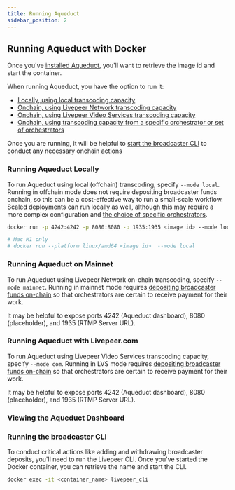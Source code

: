```yaml
---
title: Running Aqueduct
sidebar_position: 2
---
```


## Running Aqueduct with Docker
Once you've [installed Aqueduct](/broadcasters/getting-started/install), you'll want to retrieve the image id and start the container. 

When running Aqueduct, you have the option to run it:
- [Locally, using local transcoding capacity](#running-aqueduct-locally)
- [Onchain, using Livepeer Network transcoding capacity](#running-aqueduct-on-mainnet)
- [Onchain, using Livepeer Video Services transcoding capacity](#running-aqueduct-with-livepeercom)
- [Onchain, using transcoding capacity from a specific orchestrator or set of orchestrators](/broadcasters/how-to-guides/choose-orchestrator)

Once you are running, it will be helpful to [start the broadcaster CLI](#running-the-broadcaster-cli) to conduct any necessary onchain actions

### Running Aqueduct Locally

To run Aqueduct using local (offchain) transcoding, specify `--mode local`. Running in offchain mode does not require depositing broadcaster funds onchain, so this can be a cost-effective way to run a small-scale workflow. Scaled deployments can run locally as well, although this may require a more complex configuration and [the choice of specific orchestrators](/broadcasters/how-to-guides/choose-orchestrator).

```bash
docker run -p 4242:4242 -p 8080:8080 -p 1935:1935 <image id> --mode local

# Mac M1 only
# docker run --platform linux/amd64 <image id>  --mode local
```

### Running Aqueduct on Mainnet

To run Aqueduct using Livepeer Network on-chain transcoding, specify `--mode mainnet`. Running in mainnet mode requires [depositing broadcaster funds on-chain](/broadcasters/getting-started/deposit-broadcasting-funds.md) so that orchestrators are certain to receive payment for their work.

It may be helpful to expose ports 4242 (Aqueduct dashboard), 8080 (placeholder), and 1935 (RTMP Server URL).

### Running Aqueduct with Livepeer.com

To run Aqueduct using Livepeer Video Services transcoding capacity, specify `--mode com`. Running in LVS mode requires [depositing broadcaster funds on-chain](/broadcasters/getting-started/deposit-broadcasting-funds.md) so that orchestrators are certain to receive payment for their work.

It may be helpful to expose ports 4242 (Aqueduct dashboard), 8080 (placeholder), and 1935 (RTMP Server URL).


### Viewing the Aqueduct Dashboard


### Running the broadcaster CLI 

To conduct critical actions like adding and withdrawing broadcaster deposits, you'll need to run the Livepeer CLI. Once you've started the Docker container, you can retrieve the name and start the CLI.

```bash
docker exec -it <container_name> livepeer_cli
```
